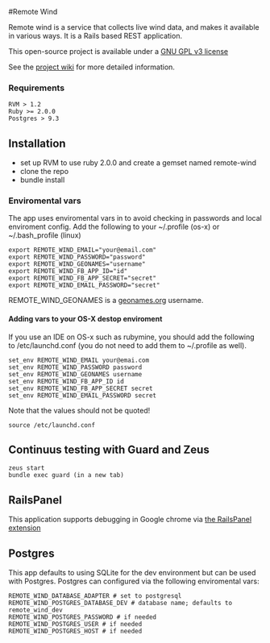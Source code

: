 #Remote Wind

Remote wind is a service that collects live wind data, and makes it available in various ways.
It is a Rails based REST application.

This open-source project is available under a [GNU GPL v3 license](http://www.gnu.org/copyleft/gpl.html)

See the [project wiki](https://github.com/remote-wind/remote-wind/wiki) for more detailed information.

### Requirements

```
RVM > 1.2
Ruby >= 2.0.0
Postgres > 9.3
```

## Installation
- set up RVM to use ruby 2.0.0 and create a gemset named remote-wind
- clone the repo
- bundle install

### Enviromental vars
The app uses enviromental vars in to avoid checking in passwords and local enviroment config.
Add the following to your ~/.profile (os-x) or  ~/.bash_profile (linux)
```
export REMOTE_WIND_EMAIL="your@email.com"
export REMOTE_WIND_PASSWORD="password"
export REMOTE_WIND_GEONAMES="username"
export REMOTE_WIND_FB_APP_ID="id"
export REMOTE_WIND_FB_APP_SECRET="secret"
export REMOTE_WIND_EMAIL_PASSWORD="secret"
```
REMOTE_WIND_GEONAMES is a [geonames.org](http://www.geonames.org) username.

#### Adding vars to your OS-X destop enviroment
If you use an IDE on OS-x such as rubymine, you should add the following to /etc/launchd.conf
(you do not need to add them to ~/.profile as well).
```
set_env REMOTE_WIND_EMAIL your@emai.com
set_env REMOTE_WIND_PASSWORD password
set_env REMOTE_WIND_GEONAMES username
set_env REMOTE_WIND_FB_APP_ID id
set_env REMOTE_WIND_FB_APP_SECRET secret
set_env REMOTE_WIND_EMAIL_PASSWORD secret
```
Note that the values should not be quoted!
```
source /etc/launchd.conf
```

## Continuus testing with Guard and Zeus
```
zeus start
bundle exec guard (in a new tab)
```

## RailsPanel

This application supports debugging in Google chrome via [the RailsPanel extension](https://chrome.google.com/webstore/detail/railspanel/gjpfobpafnhjhbajcjgccbbdofdckggg)

## Postgres
This app defaults to using SQLite for the dev environment but can be used with Postgres.
Postgres can configured via the following enviromental vars:

```
REMOTE_WIND_DATABASE_ADAPTER # set to postgresql
REMOTE_WIND_POSTGRES_DATABASE_DEV # database name; defaults to remote_wind_dev
REMOTE_WIND_POSTGRES_PASSWORD # if needed
REMOTE_WIND_POSTGRES_USER # if needed
REMOTE_WIND_POSTGRES_HOST # if needed
```
